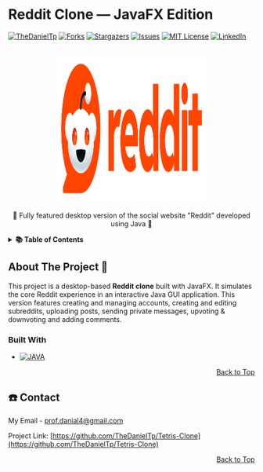 # Reddit Clone — JavaFX Edition
<a name="readme-top"></a>

<!-- PROJECT SHIELDS -->
[![TheDanielTp][contributors-shield]][contributors-url]
[![Forks][forks-shield]][forks-url]
[![Stargazers][stars-shield]][stars-url]
[![Issues][issues-shield]][issues-url]
[![MIT License][license-shield]][license-url]
[![LinkedIn][linkedin-shield]][linkedin-url]

<!-- PROJECT LOGO -->
<br />
<div align="center">
  <a href="https://github.com/TheDanielTp/Reddit-Clone-JavaFX">
    <img src="/Logo.png" alt="Logo" width="300" height="300">
  </a>
  <p align="center">
    🍊 Fully featured desktop version of the social website "Reddit" developed using Java 🍊
    <br />
  </p>
</div>

<!-- TABLE OF CONTENTS -->
<details>
  <summary><strong>📚 Table of Contents</strong></summary>
  
  - [About the Project](#about-the-project-)

</details>

<!-- ABOUT THE PROJECT -->
## About The Project 🎨

This project is a desktop-based **Reddit clone** built with JavaFX. It simulates the core Reddit experience in an interactive Java GUI application. This version features creating and managing accounts, creating and editing subreddits, uploading posts, sending private messages, upvoting & downvoting and adding comments.

### Built With 

* [![JAVA][java-shield]][java-url]

<p align="right"><a href="#readme-top">Back to Top</a></p>

<!-- CONTACT -->
## ☎️ Contact

My Email - [prof.danial4@gmail.com](mailto:prof.danial4@gmail.com)

Project Link: [https://github.com/TheDanielTp/Tetris-Clone](https://github.com/TheDanielTp/Tetris-Clone)

<p align="right"><a href="#readme-top">Back to Top</a></p>



<!-- MARKDOWN LINKS & IMAGES -->
<!-- https://www.markdownguide.org/basic-syntax/#reference-style-links -->
[contributors-shield]: https://img.shields.io/github/contributors/TheDanielTp/Reddit-Clone-JavaFX.svg?style=for-the-badge
[contributors-url]: https://github.com/TheDanielTp/Reddit-Clone-JavaFX/graphs/contributors
[forks-shield]: https://img.shields.io/github/forks/TheDanielTp/Reddit-Clone-JavaFX.svg?style=for-the-badge
[forks-url]: https://github.com/TheDanielTp/Reddit-Clone-JavaFX/network/members
[java-shield]: https://img.shields.io/badge/Java-%23ED8B00.svg?logo=openjdk&logoColor=white
[java-url]: https://www.java.com/
[stars-shield]: https://img.shields.io/github/stars/TheDanielTp/Reddit-Clone-JavaFX.svg?style=for-the-badge
[stars-url]: https://github.com/TheDanielTp/Reddit-Clone-JavaFX/stargazers
[issues-shield]: https://img.shields.io/github/issues/TheDanielTp/Reddit-Clone-JavaFX.svg?style=for-the-badge
[issues-url]: https://github.com/TheDanielTp/Reddit-Clone-JavaFX/issues
[license-shield]: https://img.shields.io/github/license/TheDanielTp/Reddit-Clone-JavaFX.svg?style=for-the-badge
[license-url]: https://github.com/TheDanielTp/Reddit-Clone-JavaFX/blob/master/LICENSE.txt
[linkedin-shield]: https://img.shields.io/badge/-LinkedIn-black.svg?style=for-the-badge&logo=linkedin&colorB=555
[linkedin-url]: https://linkedin.com/in/TheDanielTp
